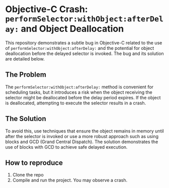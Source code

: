 # Objective-C Crash: `performSelector:withObject:afterDelay:` and Object Deallocation

This repository demonstrates a subtle bug in Objective-C related to the use of `performSelector:withObject:afterDelay:` and the potential for object deallocation before the delayed selector is invoked.  The bug and its solution are detailed below.

## The Problem

The `performSelector:withObject:afterDelay:` method is convenient for scheduling tasks, but it introduces a risk when the object receiving the selector might be deallocated before the delay period expires. If the object is deallocated, attempting to execute the selector results in a crash.

## The Solution

To avoid this, use techniques that ensure the object remains in memory until after the selector is invoked or use a more robust approach such as using blocks and GCD (Grand Central Dispatch).  The solution demonstrates the use of blocks with GCD to achieve safe delayed execution.

## How to reproduce
1. Clone the repo
2. Compile and run the project. You may observe a crash.